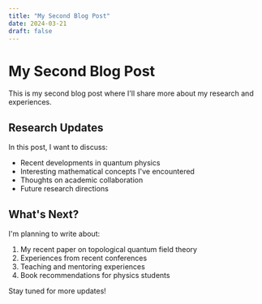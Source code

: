 ```yaml
---
title: "My Second Blog Post"
date: 2024-03-21
draft: false
---
```


# My Second Blog Post

This is my second blog post where I'll share more about my research and experiences.

## Research Updates

In this post, I want to discuss:

- Recent developments in quantum physics
- Interesting mathematical concepts I've encountered
- Thoughts on academic collaboration
- Future research directions

## What's Next?

I'm planning to write about:

1. My recent paper on topological quantum field theory
2. Experiences from recent conferences
3. Teaching and mentoring experiences
4. Book recommendations for physics students

Stay tuned for more updates! 